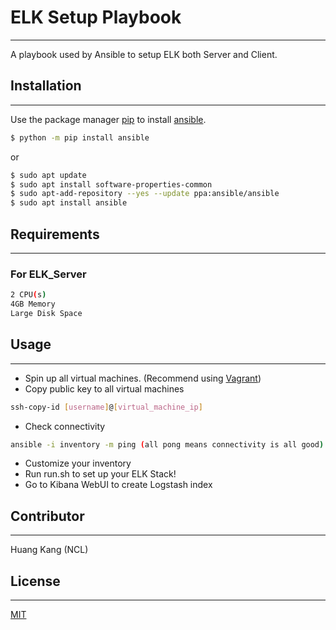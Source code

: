 # ELK Setup Playbook
--------------

A playbook used by Ansible to setup ELK both Server and Client.

## Installation
--------------

Use the package manager [pip](https://pip.pypa.io/en/stable/) to install [ansible](https://docs.ansible.com/ansible/latest/installation_guide/intro_installation.html).

```bash
$ python -m pip install ansible
```
or

```bash
$ sudo apt update
$ sudo apt install software-properties-common
$ sudo apt-add-repository --yes --update ppa:ansible/ansible
$ sudo apt install ansible
```
## Requirements
--------------

### For ELK_Server
```bash
2 CPU(s)
4GB Memory
Large Disk Space
```

## Usage
--------------
-  Spin up all virtual machines. (Recommend using [Vagrant](https://www.vagrantup.com/))
-  Copy public key to all virtual machines 

  ```bash
  ssh-copy-id [username]@[virtual_machine_ip]
  ```

-  Check connectivity

  ```bash
  ansible -i inventory -m ping (all pong means connectivity is all good)
  ```

-  Customize your inventory
-  Run run.sh to set up your ELK Stack!
-  Go to Kibana WebUI to create Logstash index


## Contributor
--------------
Huang Kang (NCL)

## License
--------------
[MIT](https://choosealicense.com/licenses/mit/)
